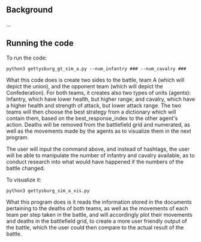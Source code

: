 ## Background
...
## Running the code

To run the code:

```
python3 gettysburg_gt_sim_a.py --num_infantry ### --num_cavalry ###
```


What this code does is create two sides to the battle, team A (which will depict the union), and the opponent team (which will depict the Confederation).
For both teams, it creates also two types of units (agents): Infantry, which have lower health, but higher range; and cavalry, which have a higher health and strength of attack, but lower attack range. The two teams will then choose the best strategy from a dictionary which will contain them, based on the best_response_index to the other agent's action. Deaths will be removed from the battlefield grid and numerated, as well as the movements made by the agents as to visualize them in the next program.

The user will input the command above, and instead of hashtags, the user will be able to manipulate the number of infantry and cavalry available, as to conduct research into what would have happened if the numbers of the battle changed.


To visualize it:

```
python3 gettysburg_sim_a_vis.py
```

What this program does is it reads the information stored in the documents pertaining to the deaths of both teams, as well as the movements of each team per step taken in the battle, and will accordingly plot their movements and deaths in the battlefield grid, to create a more user friendly output of the battle, which the user could then compare to the actual result of the battle.
